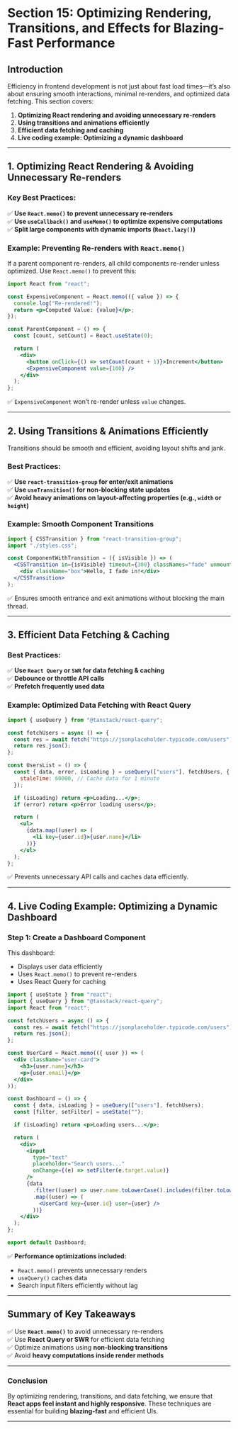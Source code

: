 # **Section 15: Optimizing Rendering, Transitions, and Effects for Blazing-Fast Performance**  

## **Introduction**  
Efficiency in frontend development is not just about fast load times—it’s also about ensuring smooth interactions, minimal re-renders, and optimized data fetching. This section covers:  

1. **Optimizing React rendering and avoiding unnecessary re-renders**  
2. **Using transitions and animations efficiently**  
3. **Efficient data fetching and caching**  
4. **Live coding example: Optimizing a dynamic dashboard**  

---

## **1. Optimizing React Rendering & Avoiding Unnecessary Re-renders**  

### **Key Best Practices:**  
✅ **Use `React.memo()` to prevent unnecessary re-renders**  
✅ **Use `useCallback()` and `useMemo()` to optimize expensive computations**  
✅ **Split large components with dynamic imports (`React.lazy()`)**  

### **Example: Preventing Re-renders with `React.memo()`**  
If a parent component re-renders, all child components re-render unless optimized. Use `React.memo()` to prevent this:  

```jsx
import React from "react";

const ExpensiveComponent = React.memo(({ value }) => {
  console.log("Re-rendered!");
  return <p>Computed Value: {value}</p>;
});

const ParentComponent = () => {
  const [count, setCount] = React.useState(0);

  return (
    <div>
      <button onClick={() => setCount(count + 1)}>Increment</button>
      <ExpensiveComponent value={100} />
    </div>
  );
};
```
✅ `ExpensiveComponent` won’t re-render unless `value` changes.  

---

## **2. Using Transitions & Animations Efficiently**  
Transitions should be smooth and efficient, avoiding layout shifts and jank.  

### **Best Practices:**  
✅ **Use `react-transition-group` for enter/exit animations**  
✅ **Use `useTransition()` for non-blocking state updates**  
✅ **Avoid heavy animations on layout-affecting properties (e.g., `width` or `height`)**  

### **Example: Smooth Component Transitions**  
```jsx
import { CSSTransition } from "react-transition-group";
import "./styles.css";

const ComponentWithTransition = ({ isVisible }) => (
  <CSSTransition in={isVisible} timeout={300} classNames="fade" unmountOnExit>
    <div className="box">Hello, I fade in!</div>
  </CSSTransition>
);
```
✅ Ensures smooth entrance and exit animations without blocking the main thread.  

---

## **3. Efficient Data Fetching & Caching**  

### **Best Practices:**  
✅ **Use `React Query` or `SWR` for data fetching & caching**  
✅ **Debounce or throttle API calls**  
✅ **Prefetch frequently used data**  

### **Example: Optimized Data Fetching with React Query**  
```jsx
import { useQuery } from "@tanstack/react-query";

const fetchUsers = async () => {
  const res = await fetch("https://jsonplaceholder.typicode.com/users");
  return res.json();
};

const UsersList = () => {
  const { data, error, isLoading } = useQuery(["users"], fetchUsers, {
    staleTime: 60000, // Cache data for 1 minute
  });

  if (isLoading) return <p>Loading...</p>;
  if (error) return <p>Error loading users</p>;

  return (
    <ul>
      {data.map((user) => (
        <li key={user.id}>{user.name}</li>
      ))}
    </ul>
  );
};
```
✅ Prevents unnecessary API calls and caches data efficiently.  

---

## **4. Live Coding Example: Optimizing a Dynamic Dashboard**  

### **Step 1: Create a Dashboard Component**  
This dashboard:  
- Displays user data efficiently  
- Uses `React.memo()` to prevent re-renders  
- Uses React Query for caching  

```jsx
import { useState } from "react";
import { useQuery } from "@tanstack/react-query";
import React from "react";

const fetchUsers = async () => {
  const res = await fetch("https://jsonplaceholder.typicode.com/users");
  return res.json();
};

const UserCard = React.memo(({ user }) => (
  <div className="user-card">
    <h3>{user.name}</h3>
    <p>{user.email}</p>
  </div>
));

const Dashboard = () => {
  const { data, isLoading } = useQuery(["users"], fetchUsers);
  const [filter, setFilter] = useState("");

  if (isLoading) return <p>Loading users...</p>;

  return (
    <div>
      <input
        type="text"
        placeholder="Search users..."
        onChange={(e) => setFilter(e.target.value)}
      />
      {data
        .filter((user) => user.name.toLowerCase().includes(filter.toLowerCase()))
        .map((user) => (
          <UserCard key={user.id} user={user} />
        ))}
    </div>
  );
};

export default Dashboard;
```
✅ **Performance optimizations included:**  
- `React.memo()` prevents unnecessary renders  
- `useQuery()` caches data  
- Search input filters efficiently without lag  

---

## **Summary of Key Takeaways**  
✅ Use **`React.memo()`** to avoid unnecessary re-renders  
✅ Use **React Query or SWR** for efficient data fetching  
✅ Optimize animations using **non-blocking transitions**  
✅ Avoid **heavy computations inside render methods**  

---

### **Conclusion**  
By optimizing rendering, transitions, and data fetching, we ensure that **React apps feel instant and highly responsive**. These techniques are essential for building **blazing-fast** and efficient UIs.  

---